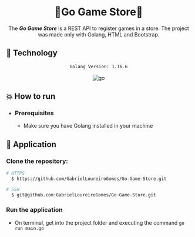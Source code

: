 <div align="center">
    <h1>🌟Go Game Store🌟</h1>
</div>

<div align="center">

The ***Go Game Store*** is a REST API to register games in a store. The project was made only with Golang, HTML and Bootstrap.
</div>

## :rocket: Technology

<div align="center">

```sh
Golang Version: 1.16.6
```

![go](https://img.shields.io/badge/go-007396?&logoColor=fff&style=for-the-badge&logo=go)

</div>

## :boom: How to run

- ### **Prerequisites**

    - Make sure you have Golang installed in your machine

## :hammer: Application

### Clone the repository:

```sh
# HTTPS
  $ https://github.com/GabrielLoureiroGomes/Go-Game-Store.git
```

```sh
# SSH
  $ git@github.com:GabrielLoureiroGomes/Go-Game-Store.git
```

### Run the application

- On terminal, get into the project folder and executing the command `go run main.go`
